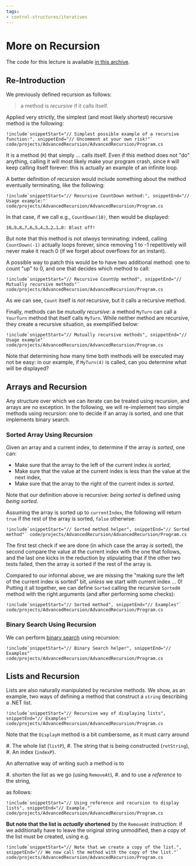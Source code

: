 ```yaml
---
tags:
- control-structures/iteratives
---
```


# More on Recursion

The code for this lecture is available [in this archive](./code/projects/AdvancedRecursion.zip).

## Re-Introduction

We previously defined recursion as follows:

>  a method is *recursive* if it calls itself.

Applied very strictly, the simplest (and most likely shortest) recursive method is the following:

```
!include`snippetStart="// Simplest possible example of a recursive function:", snippetEnd="// Uncomment at your own risk!"` code/projects/AdvancedRecursion/AdvancedRecursion/Program.cs
```

It is a method (`R`) that simply … calls itself. Even if this method does not "do" anything, calling it will most likely make your program crash, since `R` will keep calling itself forever: this is actually an example of an infinite loop.

A better definition of recursion would include something about the method eventually terminating, like the following:

```
!include`snippetStart="// Recursive CountDown method:", snippetEnd="// Usage example:"` code/projects/AdvancedRecursion/AdvancedRecursion/Program.cs
```

In that case, if we call e.g., `CountDown(10)`, then would be displayed:

```text
10…9…8…7…6…5…4…3…2…1…0: Blast off!
```

But note that this method is not _always_ terminating: indeed, calling `CountDown(-1)` actually loops forever, since removing 1 to -1 repetitively will never make it reach 0 (if we forget about overflows for an instant).

A possible way to patch this would be to have two additional method: one to count "up" to 0, and one that decides which method to call:

```
!include`snippetStart="// Recursive CountUp method", snippetEnd="// Mutually recursive methods"` code/projects/AdvancedRecursion/AdvancedRecursion/Program.cs
```

As we can see, `Count` itself is *not* recursive, but it calls a recursive method.

Finally, methods can be *mutually recursive*: a method `MyTurn` can call a `YourTurn` method that itself calls `MyTurn`. While neither method are recursive, they create a recursive situation, as exemplified below:

```
!include`snippetStart="// Mutually recursive methods", snippetEnd="// Usage example"` code/projects/AdvancedRecursion/AdvancedRecursion/Program.cs
```

Note that determining how many time both methods will be executed may not be easy: in our example, if `MyTurn(4)` is called, can you determine what will be displayed?

## Arrays and Recursion

Any structure over which we can iterate can be treated using recursion, and arrays are no exception.
In the following, we will re-implement two simple methods using recursion: one to decide if an array is sorted, and one that implements binary search.

### Sorted Array Using Recursion

Given an array and a current index, to determine if the array *is sorted*, one can:

- Make sure that the array to the left of the current index *is sorted*,
- Make sure that the value at the current index is less than the value at the next index,
- Make sure that the array to the right of the current index *is sorted*.

Note that our definition above is recursive: *being sorted* is defined using *being sorted*.

Assuming the array is sorted up to `currentIndex`, the following will return `true` if the rest of the array is sorted, `false` otherwise:

```
!include`snippetStart="// Sorted method helper", snippetEnd="// Sorted method"` code/projects/AdvancedRecursion/AdvancedRecursion/Program.cs
```

The first test check if we are done (in which case the array *is* sorted), the second compare the value at the current index with the one that follows, and the last one kicks in the reduction by stipulating that if the other two tests failed, then the array is sorted if the rest of the array is.

Compared to our informal above, we are missing the "making sure the left of the current index is sorted" bit, *unless* we start with current index … 0!
Putting it all together, we can define `Sorted` calling the recursive `SortedH` method with the right arguments (and after performing some checks):

```
!include`snippetStart="// Sorted method", snippetEnd="// Examples"` code/projects/AdvancedRecursion/AdvancedRecursion/Program.cs
```

### Binary Search Using Recursion

We can perform [binary search](./lectures/arrays/search#binary-search) using recursion:

```
!include`snippetStart="// Binary Search helper", snippetEnd="// Examples"` code/projects/AdvancedRecursion/AdvancedRecursion/Program.cs
```

## Lists and Recursion

Lists are also naturally manipulated by recursive methods.
We show, as an example, two ways of defining a method that construct a `string` describing a .NET list.

```
!include`snippetStart="// Recursive way of displaying lists", snippetEnd="// Examples"` code/projects/AdvancedRecursion/AdvancedRecursion/Program.cs
```

Note that the `DisplayH` method is a bit cumbersome, as it must carry around

#. The whole list (`listP`),
#. The string that is being constructed (`retString`),
#. An index (`indexP`).

An alternative way of writing such a method is to

#. shorten the list as we go (using `RemoveAt`),
#. and to use a *reference* to the string,

as follows:

```
!include`snippetStart="// Using reference and recursion to display lists", snippetEnd="// Example."` code/projects/AdvancedRecursion/AdvancedRecursion/Program.cs
```

**But note that the list is *actually* shortened** by the `RemoveAt` instruction: if we additionally have to leave the original string unmodified, then a copy of the list must be created, using e.g.

```
!include`snippetStart="// Note that we create a copy of the list.", snippetEnd="// We now call the method with the copy of the list."` code/projects/AdvancedRecursion/AdvancedRecursion/Program.cs
```
